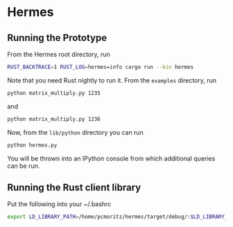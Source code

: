 # Hermes

## Running the Prototype

From the Hermes root directory, run

```bash
RUST_BACKTRACE=1 RUST_LOG=hermes=info cargo run --bin hermes
```

Note that you need Rust nightly to run it. From the `examples` directory, run

```bash
python matrix_multiply.py 1235
```

and

```bash
python matrix_multiply.py 1236
```

Now, from the `lib/python` directory you can run

```bash
python hermes.py
```

You will be thrown into an IPython console from which additional queries can be run.

## Running the Rust client library

Put the following into your ~/.bashrc

```bash
export LD_LIBRARY_PATH=/home/pcmoritz/hermes/target/debug/:$LD_LIBRARY_PATH
```
